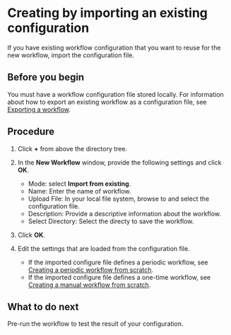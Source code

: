 # Creating by importing an existing configuration

If you have existing workflow configuration that you want to reuse for the new workflow, import the configuration file.

## Before you begin

You must have a workflow configuration file stored locally. For information about how to export an existing workflow as a configuration file, see [Exporting a workflow](operating_workflow#exporting-a-workflow).

## Procedure

1. Click **+** from above the directory tree.

2. In the **New Workflow** window, provide the following settings and click **OK**.

   - Mode: select **Import from existing**.   
   - Name: Enter the name of workflow.
   - Upload File: In your local file system, browse to and select the configuration file.
   - Description: Provide a descriptive information about the workflow.
   - Select Directory: Select the directy to save the workflow.

3. Click **OK**.

4. Edit the settings that are loaded from the configuration file.

   - If the imported configure file defines a periodic workflow, see [Creating a periodic workflow from scratch](creating_workflow_periodic).
   - If the imported configure file defines a one-time workflow, see [Creating a manual workflow from scratch](creating_workflow_onetime).

## What to do next

Pre-run the workflow to test the result of your configuration.
